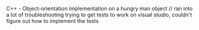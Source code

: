 C++ - Object-orientation implementation on a hungry man object //
ran into a lot of troubleshooting trying to get tests to work on visual studio, couldn't figure out how to implement the tests